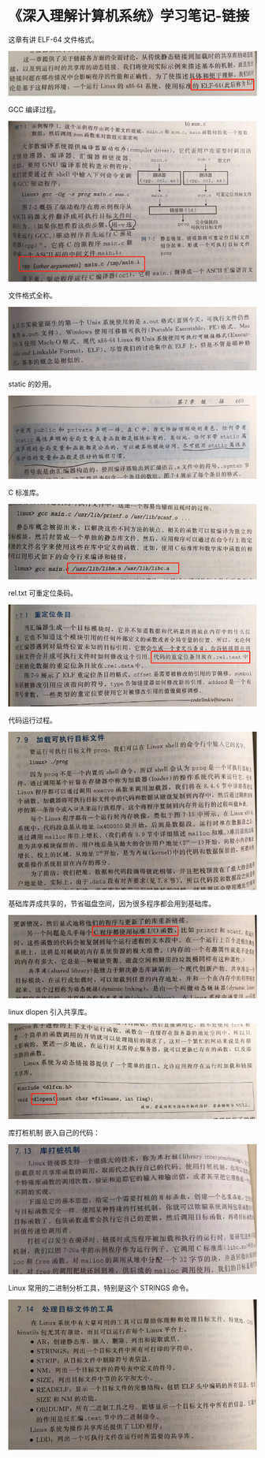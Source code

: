 # 《深入理解计算机系统》学习笔记-链接

这章有讲 ELF-64 文件格式。

![csapp-5-1](csapp-5-1.png)

GCC 编译过程。

![csapp-5-2](csapp-5-2.png)

文件格式全称。

![csapp-5-3](csapp-5-3.png)

static 的妙用。

![csapp-5-4](csapp-5-4.png)

C 标准库。

![csapp-5-5](csapp-5-5.png)

rel.txt 可重定位条码。

![csapp-5-6](csapp-5-6.png)

代码运行过程。

![csapp-5-7](csapp-5-7.png)

基础库弄成共享的，节省磁盘空间，因为很多程序都会用到基础库。

![csapp-5-8](csapp-5-8.png)

linux dlopen 引入共享库。

![csapp-5-9](csapp-5-9.png)

库打桩机制 嵌入自己的代码：

![csapp-5-10](csapp-5-10.png)

Linux 常用的二进制分析工具，特别是这个 STRINGS 命令。

![csapp-5-11](csapp-5-11.png)







